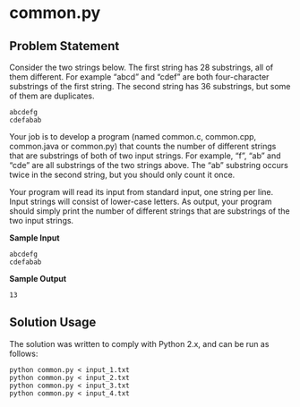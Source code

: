 # common.py

## Problem Statement
Consider the two strings below. The first string has 28 substrings, all of them different. For example “abcd” and “cdef” are both four-character substrings of the first string. The second string has 36 substrings, but some of them are duplicates.

```
abcdefg
cdefabab
```

Your job is to develop a program (named common.c, common.cpp, common.java or common.py) that counts the number of different strings that are substrings of both of two input strings. For example, “f”, “ab” and “cde” are all substrings of the two strings above. The “ab” substring occurs twice in the second string, but you should only count it once.

Your program will read its input from standard input, one string per line. Input strings will consist of lower-case letters. As output, your program should simply print the number of different strings that are substrings of the two input strings.

__Sample Input__

```
abcdefg
cdefabab
```

__Sample Output__

```
13
```

## Solution Usage
The solution was written to comply with Python 2.x, and can be run as follows:

```
python common.py < input_1.txt
python common.py < input_2.txt
python common.py < input_3.txt
python common.py < input_4.txt
```
